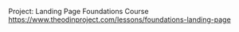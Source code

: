 Project: Landing Page
Foundations Course
https://www.theodinproject.com/lessons/foundations-landing-page